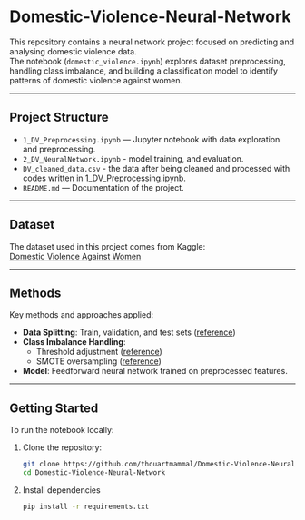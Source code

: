 # Domestic-Violence-Neural-Network

This repository contains a neural network project focused on predicting and analysing domestic violence data.  
The notebook (`domestic_violence.ipynb`) explores dataset preprocessing, handling class imbalance, and building a classification model to identify patterns of domestic violence against women.

---

## Project Structure
- `1_DV_Preprocessing.ipynb` — Jupyter notebook with data exploration and preprocessing.
- `2_DV_NeuralNetwork.ipynb` - model training, and evaluation.
- `DV_cleaned_data.csv` - the data after being cleaned and processed with codes written in 1_DV_Preprocessing.ipynb.
- `README.md` — Documentation of the project.

---

## Dataset
The dataset used in this project comes from Kaggle:  
[Domestic Violence Against Women](https://www.kaggle.com/datasets/fahmidachowdhury/domestic-violence-against-women)

---

## Methods
Key methods and approaches applied:
- **Data Splitting**: Train, validation, and test sets ([reference](https://www.v7labs.com/blog/train-validation-test-set))
- **Class Imbalance Handling**:  
  - Threshold adjustment ([reference](https://machinelearningmastery.com/threshold-moving-for-imbalanced-classification/))  
  - SMOTE oversampling ([reference](https://machinelearningmastery.com/smote-oversampling-for-imbalanced-classification/))
- **Model**: Feedforward neural network trained on preprocessed features.

---

## Getting Started
To run the notebook locally:
1. Clone the repository:
   ```bash
   git clone https://github.com/thouartmammal/Domestic-Violence-Neural-Network.git
   cd Domestic-Violence-Neural-Network
2. Install dependencies
   ```bash
   pip install -r requirements.txt
